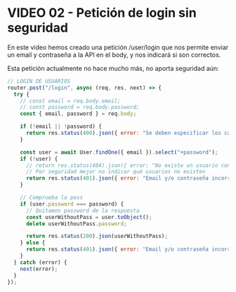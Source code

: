 # VIDEO 02 - Petición de login sin seguridad

En este video hemos creado una petición /user/login que nos permite enviar un email y contraseña a la API en el body, y nos indicará si son correctos.

Esta petición actualmente no hace mucho más, no aporta seguridad aún:

```jsx
// LOGIN DE USUARIOS
router.post("/login", async (req, res, next) => {
  try {
    // const email = req.body.email;
    // const password = req.body.password;
    const { email, password } = req.body;

    if (!email || !password) {
      return res.status(400).json({ error: "Se deben especificar los campos email y password" });
    }

    const user = await User.findOne({ email }).select("+password");
    if (!user) {
      // return res.status(404).json({ error: "No existe un usuario con ese email" });
      // Por seguridad mejor no indicar qué usuarios no existen
      return res.status(401).json({ error: "Email y/o contraseña incorrectos" });
    }

    // Comprueba la pass
    if (user.password === password) {
      // Quitamos password de la respuesta
      const userWithoutPass = user.toObject();
      delete userWithoutPass.password;

      return res.status(200).json(userWithoutPass);
    } else {
      return res.status(401).json({ error: "Email y/o contraseña incorrectos" });
    }
  } catch (error) {
    next(error);
  }
});
```
